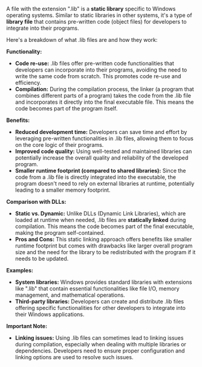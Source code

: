 A file with the extension ".lib" is a **static library** specific to Windows operating systems. Similar to static libraries in other systems, it's a type of **library file** that contains pre-written code (object files) for developers to integrate into their programs.

Here's a breakdown of what .lib files are and how they work:

**Functionality:**

- **Code re-use:** .lib files offer pre-written code functionalities that developers can incorporate into their programs, avoiding the need to write the same code from scratch. This promotes code re-use and efficiency.
- **Compilation:** During the compilation process, the linker (a program that combines different parts of a program) takes the code from the .lib file and incorporates it directly into the final executable file. This means the code becomes part of the program itself.

**Benefits:**

- **Reduced development time:** Developers can save time and effort by leveraging pre-written functionalities in .lib files, allowing them to focus on the core logic of their programs.
- **Improved code quality:** Using well-tested and maintained libraries can potentially increase the overall quality and reliability of the developed program.
- **Smaller runtime footprint (compared to shared libraries):** Since the code from a .lib file is directly integrated into the executable, the program doesn't need to rely on external libraries at runtime, potentially leading to a smaller memory footprint.

**Comparison with DLLs:**

- **Static vs. Dynamic:** Unlike DLLs (Dynamic Link Libraries), which are loaded at runtime when needed, .lib files are **statically linked** during compilation. This means the code becomes part of the final executable, making the program self-contained.
- **Pros and Cons:** This static linking approach offers benefits like smaller runtime footprint but comes with drawbacks like larger overall program size and the need for the library to be redistributed with the program if it needs to be updated.

**Examples:**

- **System libraries:** Windows provides standard libraries with extensions like ".lib" that contain essential functionalities like file I/O, memory management, and mathematical operations.
- **Third-party libraries:** Developers can create and distribute .lib files offering specific functionalities for other developers to integrate into their Windows applications.

**Important Note:**

- **Linking issues:** Using .lib files can sometimes lead to linking issues during compilation, especially when dealing with multiple libraries or dependencies. Developers need to ensure proper configuration and linking options are used to resolve such issues.